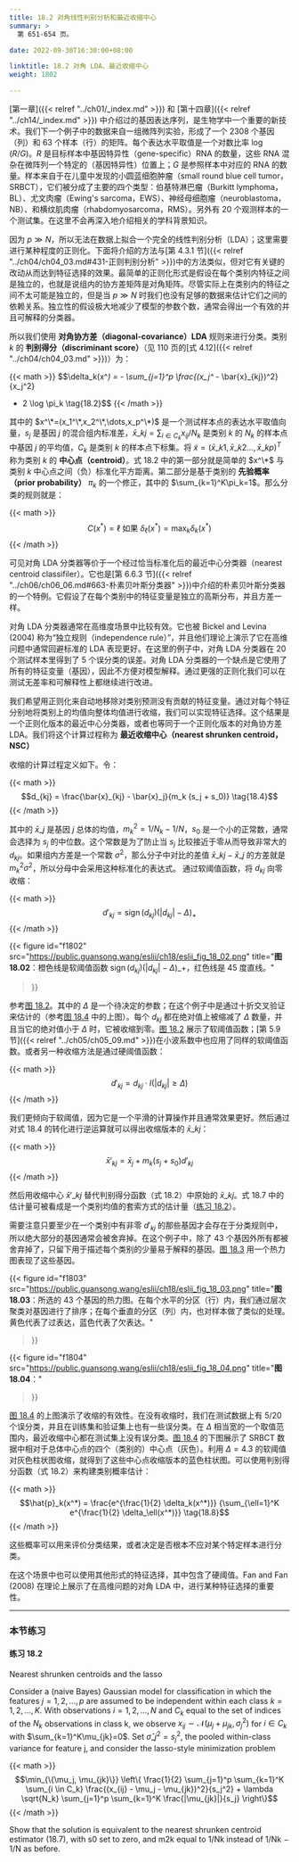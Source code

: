 ```yaml
---
title: 18.2 对角线性判别分析和最近收缩中心
summary: >
  第 651-654 页。

date: 2022-09-30T16:30:00+08:00

linktitle: 18.2 对角 LDA、最近收缩中心
weight: 1802

---
```


[第一章]({{< relref "../ch01/_index.md" >}}) 和 [第十四章]({{< relref "../ch14/_index.md" >}}) 中介绍过的基因表达序列，是生物学中一个重要的新技术。我们下一个例子中的数据来自一组微阵列实验，形成了一个 2308 个基因（列）和 63 个样本（行）的矩阵。每个表达水平取值是一个对数比率 $\log(R/G)$。$R$ 是目标样本中基因特异性（gene-specific）RNA 的数量，这些 RNA 混杂在微阵列一个特定的（基因特异性）位置上；$G$ 是参照样本中对应的 RNA 的数量。样本来自于在儿童中发现的小圆蓝细胞肿瘤（small round blue cell tumor，SRBCT），它们被分成了主要的四个类型：伯基特淋巴瘤（Burkitt lymphoma，BL）、尤文肉瘤（Ewing's sarcoma，EWS）、神经母细胞瘤（neuroblastoma，NB）、和横纹肌肉瘤（rhabdomyosarcoma，RMS）。另外有 20 个观测样本的一个测试集。在这里不会再深入地介绍相关的学科背景知识。

因为 $p\gg N$，所以无法在数据上拟合一个完全的线性判别分析（LDA）；这里需要进行某种程度的正则化。下面将介绍的方法与[第 4.3.1 节]({{< relref "../ch04/ch04_03.md#431-正则判别分析" >}})中的方法类似，但对它有关键的改动从而达到特征选择的效果。最简单的正则化形式是假设在每个类别内特征之间是独立的，也就是说组内的协方差矩阵是对角矩阵。尽管实际上在类别内的特征之间不太可能是独立的，但是当 $p\gg N$ 时我们也没有足够的数据来估计它们之间的依赖关系。独立性的假设极大地减少了模型的参数个数，通常会得出一个有效的并且可解释的分类器。

所以我们使用 **对角协方差（diagonal-covariance）LDA** 规则来进行分类。类别 $k$ 的 **判别得分（discriminant score）**（见 110 页的[式 4.12]({{< relref "../ch04/ch04_03.md" >}})）为：

{{< math >}}
$$\delta_k(x^*) = - \sum_{j=1}^p \frac{(x_j^* - \bar{x}_{kj})^2}{x_j^2}
  + 2 \log \pi_k \tag{18.2}$$
{{< /math >}}

其中的 $x^\*=(x_1^\*,x_2^\*,\dots,x_p^\*)$ 是一个测试样本点的表达水平取值向量，$s_j$ 是基因 $j$ 的混合组内标准差，$\bar{x}\_{kj}=\sum_{i\in C_k}x_{ij}/N_k$ 是类别 $k$ 的 $N_k$ 的样本点中基因 $j$ 的平均值，$C_k$ 是类别 $k$ 的样本点下标集。将 $\tilde{x}=(\bar{x}\_{k1},\bar{x}\_{k2}\dots,\bar{x}\_{kp})^T$ 称为类别 $k$ 的 **中心点（centroid）**。式 18.2 中的第一部分就是简单的 $x^\*$ 与类别 $k$ 中心点之间（负）标准化平方距离。第二部分是基于类别的 **先验概率（prior probability）** $\pi_k$ 的一个修正，其中的 $\sum_{k=1}^K\pi_k=1$。那么分类的规则就是：

{{< math >}}
$$C(x^*) = \ell \text{ 如果 } \delta_\ell(x^*) = \max_k \delta_k(x^*)
\tag{18.3}$$
{{< /math >}}

可见对角 LDA 分类器等价于一个经过恰当标准化后的最近中心分类器（nearest centroid classifiler）。它也是[第 6.6.3 节]({{< relref "../ch06/ch06_06.md#663-朴素贝叶斯分类器" >}})中介绍的朴素贝叶斯分类器的一个特例。它假设了在每个类别中的特征变量是独立的高斯分布，并且方差一样。

对角 LDA 分类器通常在高维度场景中比较有效。它也被 Bickel and Levina (2004) 称为“独立规则（independence rule）”，并且他们理论上演示了它在高维问题中通常回避标准的 LDA 表现更好。在这里的例子中，对角 LDA 分类器在 20 个测试样本里得到了 5 个误分类的误差。对角 LDA 分类器的一个缺点是它使用了所有的特征变量（基因），因此不方便对模型解释。通过更强的正则化我们可以在测试无差率和可解释性上都继续进行改进。

我们希望用正则化来自动地移除对类别预测没有贡献的特征变量。通过对每个特征分别地将类别上的均值向整体均值进行收缩，我们可以实现特征选择。这个结果是一个正则化版本的最近中心分类器，或者也等同于一个正则化版本的对角协方差 LDA。我们将这个计算过程称为 **最近收缩中心（nearest shrunken centroid，NSC）**

收缩的计算过程定义如下。令：

{{< math >}}
$$d_{kj} = \frac{\bar{x}_{kj} - \bar{x}_j}{m_k (s_j + s_0)} \tag{18.4}$$
{{< /math >}}

其中的 $\bar{x}\_j$ 是基因 $j$ 总体的均值，$m_k^2=1/N_k-1/N$，$s_0$ 是一个小的正常数，通常会选择为 $s_j$ 的中位数。这个常数是为了防止当 $s_j$ 比较接近于零从而导致非常大的 $d_{kj}$。如果组内方差是一个常数 $\sigma^2$，那么分子中对比的差值 $\bar{x}\_{kj}-\bar{x}\_j$ 的方差就是 $m_k^2\sigma^2$，所以分母中会采用这种标准化的表达式。
通过软阈值函数，将 $d_{kj}$ 向零收缩：

{{< math >}}
$$d'_{kj} = \operatorname{sign}(d_{kj}) (|d_{kj}| - \Delta)_+ \tag{18.5}$$
{{< /math >}}

{{< figure
  id="f1802"
  src="https://public.guansong.wang/eslii/ch18/eslii_fig_18_02.png"
  title="**图 18.02**：橙色线是软阈值函数 $\operatorname{sign}(d_{kj})(|d_{kj}|-\Delta)\_+$，红色线是 45 度直线。"
>}}

参考[图 18.2](#figure-f1802)。其中的 $\Delta$ 是一个待决定的参数；在这个例子中是通过十折交叉验证来估计的（参考[图 18.4](#figure-f1804) 中的上图）。每个 $d_{kj}$ 都在绝对值上被缩减了 $\Delta$ 数量，并且当它的绝对值小于 $\Delta$ 时，它被收缩到零。[图 18.2](#figure-f1802) 展示了软阈值函数；[第 5.9 节]({{< relref "../ch05/ch05_09.md" >}})在小波系数中也应用了同样的软阈值函数。或者另一种收缩方法是通过硬阈值函数：

{{< math >}}
$$d'_{kj} = d_{kj} \cdot I(|d_{kj}| \geq \Delta) \tag{18.6}$$
{{< /math >}}

我们更倾向于软阈值，因为它是一个平滑的计算操作并且通常效果更好。然后通过对式 18.4 的转化进行逆运算就可以得出收缩版本的 $\bar{x}\_{kj}$：

{{< math >}}
$$\bar{x}'_{kj} = \bar{x}_j + m_k(s_j + s_0) d'_{kj} \tag{18.7}$$
{{< /math >}}

然后用收缩中心 $\bar{x}'\_{kj}$ 替代判别得分函数（式 18.2）中原始的 $\bar{x}\_{kj}$。式 18.7 中的估计量可被看成是一个类别均值的套索方式的估计量（[练习 18.2](#练习-182)）。

需要注意只要至少在一个类别中有非零 $d'_{kj}$ 的那些基因才会存在于分类规则中，所以绝大部分的基因通常会被舍弃掉。在这个例子中，除了 43 个基因外所有都被舍弃掉了，只留下用于描述每个类别的少量易于解释的基因。[图 18.3](#figure-f1803) 用一个热力图表现了这些基因。

{{< figure
  id="f1803"
  src="https://public.guansong.wang/eslii/ch18/eslii_fig_18_03.png"
  title="**图 18.03**：所选的 43 个基因的热力图。在每个水平的分区（行）内，我们通过层次聚类对基因进行了排序；在每个垂直的分区（列）内，也对样本做了类似的处理。黄色代表了过表达，蓝色代表了欠表达。"
>}}

{{< figure
  id="f1804"
  src="https://public.guansong.wang/eslii/ch18/eslii_fig_18_04.png"
  title="**图 18.04**："
>}}

[图 18.4](#figure-f1804) 的上图演示了收缩的有效性。在没有收缩时，我们在测试数据上有 5/20 个误分类，并且在训练集和验证集上也有一些误分类。在 $\Delta$ 相当宽的一个取值范围内，最近收缩中心都在测试集上没有误分类。[图 18.4](#figure-f1804) 的下图展示了 SRBCT 数据中相对于总体中心点的四个（类别的）中心点（灰色）。利用 $\Delta=4.3$ 的软阈值对灰色柱状图收缩，就得到了这些中心点收缩版本的蓝色柱状图。可以使用判别得分函数（式 18.2）来构建类别概率估计：

{{< math >}}
$$\hat{p}_k(x^*) = \frac{e^{\frac{1}{2} \delta_k(x^*)}}
{\sum_{\ell=1}^K e^{\frac{1}{2} \delta_\ell(x^*)}} \tag{18.8}$$
{{< /math >}}

这些概率可以用来评价分类结果，或者决定是否根本不应对某个特定样本进行分类。

在这个场景中也可以使用其他形式的特征选择，其中包含了硬阈值。Fan and Fan (2008) 在理论上展示了在高维问题的对角 LDA 中，进行某种特征选择的重要性。

----------

### 本节练习

#### 练习 18.2

Nearest shrunken centroids and the lasso

Consider a (naive Bayes) Gaussian model for classification in which the features
$j=1,2,\dots,p$ are assumed to be independent within each class $k=1,2,\dots,K$.
With observations $i=1,2,\dots,N$ and $C_k$ equal to the set of indices of the
$N_k$ observations in class k, we observe
$x_{ij}\sim\mathcal{N}(\mu_j+\mu_{jk},\sigma_j^2)$ for $i\in C_k$ with
$\sum_{k=1}^K\mu_{jk}=0$. Set $\hat{\sigma}\_j^2=s_j^2$, the pooled within-class
variance for feature j, and consider the lasso-style minimization problem

{{< math >}}
$$\min_{\{\mu_j, \mu_{jk}\}} \left\{
  \frac{1}{2} \sum_{j=1}^p \sum_{k=1}^K \sum_{i \in C_k}
  \frac{(x_{ij} - \mu_j - \mu_{jk})^2}{s_j^2} +
  \lambda \sqrt{N_k} \sum_{j=1}^p \sum_{k=1}^K \frac{|\mu_{jk}|}{s_j}
\right\}$$
$$\tag{18.55}$$
{{< /math >}}

Show that the solution is equivalent to the nearest shrunken centroid
estimator (18.7), with s0 set to zero, and m2k equal to 1/Nk instead of
1/Nk − 1/N as before.